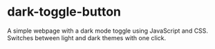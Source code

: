 # dark-toggle-button
A simple webpage with a dark mode toggle using JavaScript and CSS. Switches between light and dark themes with one click.
